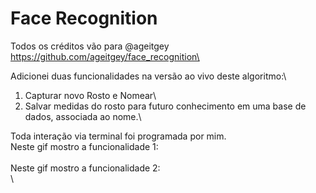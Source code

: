 # Face Recognition
Todos os créditos vão para @ageitgey\
https://github.com/ageitgey/face_recognition\

Adicionei duas funcionalidades na versão ao vivo deste algoritmo:\
1. Capturar novo Rosto e Nomear\
2. Salvar medidas do rosto para futuro conhecimento em uma base de dados, associada ao nome.\

Toda interação via terminal foi programada por mim.\
Neste gif mostro a funcionalidade 1:\
![]()\
\
Neste gif mostro a funcionalidade 2:\
\